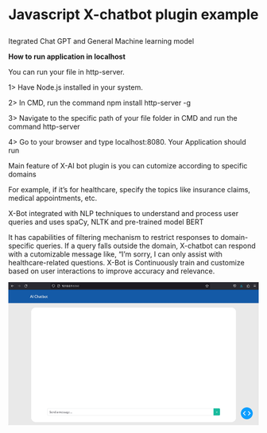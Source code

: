 # <p align="center"> Javascript X-chatbot plugin example </p>

<p> Itegrated Chat GPT and General Machine learning model </p>

<p>
<b>How to run application in localhost </b>

You can run your file in http-server.

1> Have Node.js installed in your system.

2> In CMD, run the command npm install http-server -g

3> Navigate to the specific path of your file folder in CMD and run the command http-server

4> Go to your browser and type localhost:8080. Your Application should run

</p>

<p>Main feature of X-AI bot plugin is you can cutomize according to specific domains</p>
<p>For example, if it’s for healthcare, specify the topics like insurance claims, medical appointments, etc.</p>
<p>X-Bot integrated with NLP techniques to understand and process user queries and uses spaCy, NLTK and pre-trained model BERT</p>
<p>It has capabilities of filtering mechanism to restrict responses to domain-specific queries. If a query falls outside the domain, X-chatbot can respond with a cutomizable message like, “I’m sorry, I can only assist with healthcare-related questions. X-Bot is Continuously train and customize based on user interactions to improve accuracy and relevance.</p>

![Alt text](./images/pic.gif?raw=true "Title")



